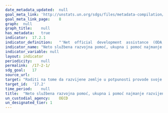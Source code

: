 ```yaml
---	
date_metadata_updated:	null
goal_meta_link:	'http://unstats.un.org/sdgs/files/metadata-compilation/Metadata-Goal-17.pdf'
goal_meta_link_page:	8
graph:	null
graph_title:	null
has_metadata:	true
indicator:	17.2.1
indicator_definition:	"'Net  official  development  assistance  (ODA;http://www.oecd.org/dac/dac-glossary.htm#ODA)  to  all  countries  on  the  DAC  List  of  ODA  Recipients  (http://www.oecd.org/dac/dac-glossary.htm#DAC_List)  and  net  official  development  assistance  to  the  Least  Developed  Countries,  SIDS  and  LLDCs  (http://unohrlls.org/),  as  well  as  African  countries.  Data  are  usually  expressed  in  US  dollars  at  the  average  annual  exchange  rate,  or  as  a  share  of  provider  countries  gross  national  income  (GNI).'"
indicator_name:	"Neto službena razvojna pomoć, ukupna i pomoć najmanje razvijenim zemljama, kao udio u bruto nacionalnom dohotku (BND) donatora Odbora za razvojnu pomoć Organizacije za ekonomsku suradnju i razvoj (OECD)"
indicator_variable:	null
layout:	indicator
periodicity:	null
permalink:	/17-2-1/
sdg_goal:	17
source_url:	
target:	"Raditi na tome da razvijene zemlje u potpunosti provode svoje službeno preuzete obveze u vezi s razvojnom pomoći, koja je postizanje cilja od 0,7 posto bruto nacionalnog dohotka (ODA/GNI) zemljama u razvoju i od 0,15 do 0,20 posto ODA/GNI najmanje razvijenim zemljama; pružateljima službene razvojne pomoć preporuča se da za najmanje razvijene zemlje odrede cilj od barem 0,20 posto bruto nacionalnog dohotka"
target_id:	'17.2'
time_period:	null
title:	"Neto službena razvojna pomoć, ukupna i pomoć najmanje razvijenim zemljama, kao udio u bruto nacionalnom dohotku (BND) donatora Odbora za razvojnu pomoć Organizacije za ekonomsku suradnju i razvoj (OECD)"
un_custodial_agency:	OECD
un_designated_tier:	1
---	
```

